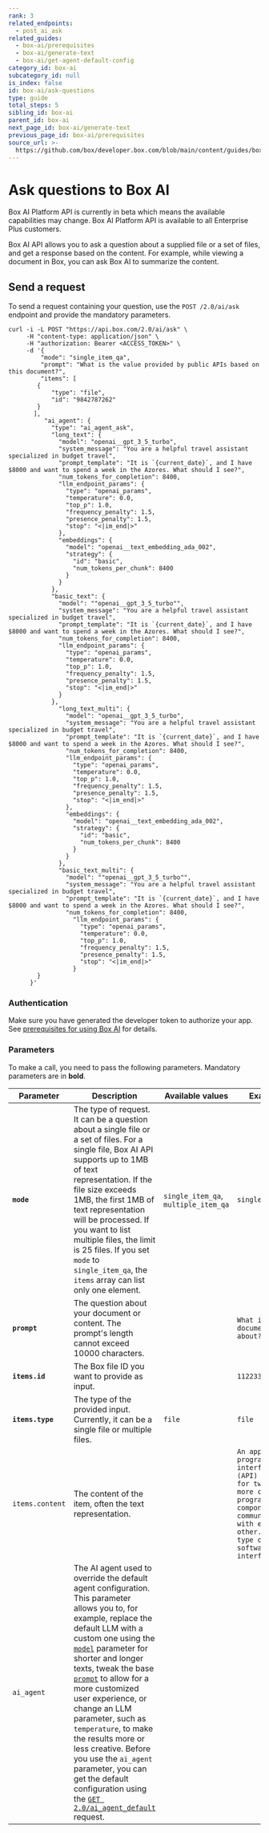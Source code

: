 ```yaml
---
rank: 3
related_endpoints:
  - post_ai_ask
related_guides:
  - box-ai/prerequisites
  - box-ai/generate-text
  - box-ai/get-agent-default-config
category_id: box-ai
subcategory_id: null
is_index: false
id: box-ai/ask-questions
type: guide
total_steps: 5
sibling_id: box-ai
parent_id: box-ai
next_page_id: box-ai/generate-text
previous_page_id: box-ai/prerequisites
source_url: >-
  https://github.com/box/developer.box.com/blob/main/content/guides/box-ai/ask-questions.md
---
```

# Ask questions to Box AI

<Message type="notice">

Box AI Platform API is currently in beta which means the
available capabilities may change.
Box AI Platform API is available to all Enterprise Plus customers.

</Message>

Box AI API allows you to
ask a question about a supplied file or
a set of files, and get a response based on
the content.
For example, while viewing a document in Box,
you can ask Box AI to summarize the content.

## Send a request

To send a request containing your question,
use the `POST /2.0/ai/ask` endpoint and
provide the mandatory parameters.

```curl
curl -i -L POST "https://api.box.com/2.0/ai/ask" \
     -H "content-type: application/json" \
     -H "authorization: Bearer <ACCESS_TOKEN>" \
     -d '{
         "mode": "single_item_qa",
         "prompt": "What is the value provided by public APIs based on this document?",
         "items": [
        {
            "type": "file",
            "id": "9842787262"
        }
       ],
          "ai_agent": {
            "type": "ai_agent_ask",
            "long_text": {
              "model": "openai__gpt_3_5_turbo",
              "system_message": "You are a helpful travel assistant specialized in budget travel",
              "prompt_template": "It is `{current_date}`, and I have $8000 and want to spend a week in the Azores. What should I see?",
              "num_tokens_for_completion": 8400,
              "llm_endpoint_params": {
                "type": "openai_params",
                "temperature": 0.0,
                "top_p": 1.0,
                "frequency_penalty": 1.5,
                "presence_penalty": 1.5,
                "stop": "<|im_end|>"
              },
              "embeddings": {
                "model": "openai__text_embedding_ada_002",
                "strategy": {
                  "id": "basic",
                  "num_tokens_per_chunk": 8400
                }
              }
            },
            "basic_text": {
              "model": ""openai__gpt_3_5_turbo"",
              "system_message": "You are a helpful travel assistant specialized in budget travel",
              "prompt_template": "It is `{current_date}`, and I have $8000 and want to spend a week in the Azores. What should I see?",
              "num_tokens_for_completion": 8400,
              "llm_endpoint_params": {
                "type": "openai_params",
                "temperature": 0.0,
                "top_p": 1.0,
                "frequency_penalty": 1.5,
                "presence_penalty": 1.5,
                "stop": "<|im_end|>"
              }
            },
              "long_text_multi": {
                "model": "openai__gpt_3_5_turbo",
                "system_message": "You are a helpful travel assistant specialized in budget travel",
                "prompt_template": "It is `{current_date}`, and I have $8000 and want to spend a week in the Azores. What should I see?",
                "num_tokens_for_completion": 8400,
                "llm_endpoint_params": {
                  "type": "openai_params",
                  "temperature": 0.0,
                  "top_p": 1.0,
                  "frequency_penalty": 1.5,
                  "presence_penalty": 1.5,
                  "stop": "<|im_end|>"
                },
                "embeddings": {
                  "model": "openai__text_embedding_ada_002",
                  "strategy": {
                    "id": "basic",
                    "num_tokens_per_chunk": 8400
                  }
                }
              },
              "basic_text_multi": {
                "model": ""openai__gpt_3_5_turbo"",
                "system_message": "You are a helpful travel assistant specialized in budget travel",
                "prompt_template": "It is `{current_date}`, and I have $8000 and want to spend a week in the Azores. What should I see?",
                "num_tokens_for_completion": 8400,
                  "llm_endpoint_params": {
                    "type": "openai_params",
                    "temperature": 0.0,
                    "top_p": 1.0,
                    "frequency_penalty": 1.5,
                    "presence_penalty": 1.5,
                    "stop": "<|im_end|>"
                  }
        }
      }'
```

### Authentication

Make sure you have generated the developer token
to authorize your app. See [prerequisites for using Box AI][prereq]
for details.

### Parameters

To make a call, you need to pass the following parameters.
Mandatory parameters are in **bold**.

| Parameter    |Description                                                                                             | Available values                               | Example                     |
| ------------ | ------ | ----------- | --- |
| **`mode`** | The type of request. It can be a question about a single file or a set of files. For a single file, Box AI API supports up to 1MB of text representation. If the file size exceeds 1MB, the first 1MB of text representation will be processed. If you want to list multiple files, the limit is 25 files. If you set `mode` to `single_item_qa`, the `items` array can list only one element.| `single_item_qa`, `multiple_item_qa` | `single_item_qa`   |
| **`prompt`**   | The question about your document or content. The prompt's length cannot exceed 10000 characters. | | `What is this document about?` |
|**`items.id`**  | The Box file ID you want to provide as input. | | `112233445566`|
| **`items.type`** | The type of the provided input. Currently, it can be a single file or multiple files.  | `file`          | `file`   |
| `items.content` | The content of the item, often the text representation.  |     |  `An application programming interface (API) is a way for two or more computer programs or components to communicate with each other. It is a type of software interface...`    |
|`ai_agent` | The AI agent used to override the default agent configuration. This parameter allows you to, for example, replace the default LLM with a custom one using the [`model`][model-param] parameter for shorter and longer texts, tweak the base [`prompt`][prompt-param] to allow for a more customized user experience, or change an LLM parameter, such as `temperature`, to make the results more or less creative. Before you use the `ai_agent` parameter, you can get the default configuration using the [`GET 2.0/ai_agent_default`][agent] request.|||

[prereq]: g://box-ai/prerequisites
[agent]: e://get_ai_agent_default
[model-param]: r://ai_agent_ask#param_basic_text_model
[prompt-param]: e://ai_agent_ask#param_basic_text_prompt_template